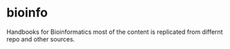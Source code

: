 # bioinfo
Handbooks for Bioinformatics
most of the content is replicated from differnt repo and other sources.
